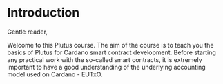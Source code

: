 # Introduction

Gentle reader,&#x20;

Welcome to this Plutus course. The aim of the course is to teach you the basics of Plutus for Cardano smart contract development. Before starting any practical work with the so-called smart contracts, it is extremely important to have a good understanding of the underlying accounting model used on Cardano - EUTxO.
